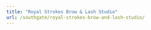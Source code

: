 ```yaml
---
title: "Royal Strokes Brow & Lash Studio"
url: /southgate/royal-strokes-brow-and-lash-studio/
---
```

